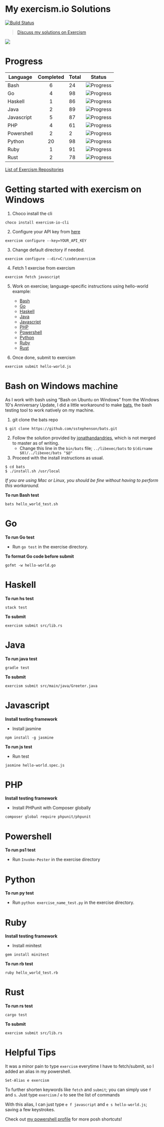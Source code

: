 # My exercism.io Solutions
[![Build Status](https://travis-ci.org/davzoku/exercism.io-challenges.svg?branch=master)](https://travis-ci.org/davzoku/exercism.io-challenges)

> [Discuss my solutions on Exercism](http://exercism.io/davzoku)

![](/img/coverimg.jpg)

# Progress

| Language	| Completed	| Total	| Status	|
|------------------|:-----------------:|------------|------------------|
| Bash		| 6        	| 24   	|![Progress](http://progressed.io/bar/25) |
| Go     	| 4        	| 98   	|![Progress](http://progressed.io/bar/4) |
| Haskell   	| 1        	| 86   	|![Progress](http://progressed.io/bar/1) |
| Java      	| 2        	| 89   	|![Progress](http://progressed.io/bar/2) |
| Javascript	| 5        	| 87   	|![Progress](http://progressed.io/bar/5) |
| PHP		| 4        	| 61   	|![Progress](http://progressed.io/bar/6) |
| Powershell	| 2        	| 2    	|![Progress](http://progressed.io/bar/100) |
| Python    	| 20       	| 98   	|![Progress](http://progressed.io/bar/20) |
| Ruby      	| 1        	| 91   	|![Progress](http://progressed.io/bar/1) |
| Rust      	| 2        	| 78   	|![Progress](http://progressed.io/bar/2) |

[List of Exercism Repositories](http://exercism.io/repositories)

# Getting started with exercism on Windows

1. Choco install the cli
```
choco install exercism-io-cli
```

2. Configure your API key from [here](http://exercism.io/account/key)
```
exercism configure --key=YOUR_API_KEY
```

3. Change default directory if needed.
```
exercism configure --dir=C:\code\exercism
```

4. Fetch 1 exercise from exercism
```
exercism fetch javascript
```

5. Work on exercise; language-specific instructions using hello-world example:
    + [Bash](#bash-on-windows-machine)
    + [Go](#go)
    + [Haskell](#haskell)
    + [Java](#java)
	+ [Javascript](#javascript) 
    + [PHP](#php)
    + [Powershell](#powershell)
    + [Python](#python)
    + [Ruby](#ruby)
    + [Rust](#rust)

6. Once done, submit to exercism
```
exercism submit hello-world.js
```
# Bash on Windows machine
As I work with bash using “Bash on Ubuntu on Windows” from the Windows 10's Anniversary Update, I did a little workaround to make [bats](https://github.com/sstephenson/bats), the bash testing tool to work natively on my machine.

1. git clone the bats repo
```
$ git clone https://github.com/sstephenson/bats.git
```
2. Follow the solution provided by [jonathandandries](https://github.com/sstephenson/bats/pull/234), which is not merged to master as of writing.
	+ Change this line in the `bin/bats` file; `../libexec/bats` to `$(dirname $0)/../libexec/bats "$@"`
3. Proceed with the install instructions as usual.
```
$ cd bats
$ ./install.sh /usr/local
```

*If you are using Mac or Linux, you should be fine without having to perform this workaround.* 

**To run Bash test**

```
bats hello_world_test.sh
```

# Go

**To run Go test**

+ Run `go test` in the exercise directory.

**To format Go code before submit**
```
gofmt -w hello-world.go
```

# Haskell 
**To run hs test**
```
stack test
```

**To submit**
```
exercism submit src/lib.rs
```

# Java 

**To run java test**
```
gradle test
```

**To submit**
```
exercism submit src/main/java/Greeter.java
```

# Javascript

**Install testing framework**

+ Install jasmine
```
npm install -g jasmine
```

**To run js test**

+ Run test
```
jasmine hello-world.spec.js
```

# PHP

**Install testing framework**

+ Install PHPunit with Composer globally
```
composer global require phpunit/phpunit
```

# Powershell

**To run ps1 test**

+ Run `Invoke-Pester` in the exercise directory

# Python

**To run py test**

+ Run `python exercise_name_test.py` in the exercise directory.


# Ruby

**Install testing framework**

+ Install minitest
```
gem install minitest
```

**To run rb test**
```
ruby hello_world_test.rb
```

# Rust
**To run rs test**
```
cargo test
```

**To submit**
```
exercism submit src/lib.rs
```

# Helpful Tips

It was a minor pain to type `exercism` everytime I have to fetch/submit, so I added an alias in my powershell.
```
Set-Alias e exercism
```
To further shorten keywords like `fetch` and `submit`; you can simply use `f` and `s`. Just type `exercism` / `e` to see the list of commands

With this alias, I can just type `e f javascript` and `e s hello-world.js`; saving a few keystrokes.

Check out [my powershell profile](https://github.com/davzoku/dotfiles/blob/master/Microsoft.PowerShell_profile.ps1) for more posh shortcuts!
